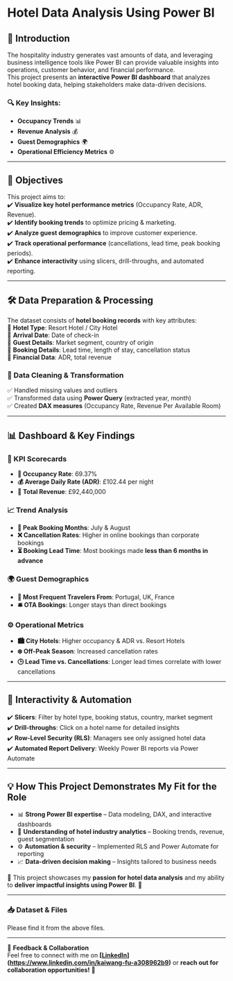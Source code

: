 
# Hotel Data Analysis Using Power BI

## 📌 Introduction
The hospitality industry generates vast amounts of data, and leveraging business intelligence tools like Power BI can provide valuable insights into operations, customer behavior, and financial performance.  
This project presents an **interactive Power BI dashboard** that analyzes hotel booking data, helping stakeholders make data-driven decisions.  

### 🔍 Key Insights:
- **Occupancy Trends** 📊  
- **Revenue Analysis** 💰  
- **Guest Demographics** 🌍  
- **Operational Efficiency Metrics** ⚙️  

---

## 🎯 Objectives
This project aims to:  
✔️ **Visualize key hotel performance metrics** (Occupancy Rate, ADR, Revenue).  
✔️ **Identify booking trends** to optimize pricing & marketing.  
✔️ **Analyze guest demographics** to improve customer experience.  
✔️ **Track operational performance** (cancellations, lead time, peak booking periods).  
✔️ **Enhance interactivity** using slicers, drill-throughs, and automated reporting.  

---

## 🛠️ Data Preparation & Processing  
The dataset consists of **hotel booking records** with key attributes:  
🔹 **Hotel Type**: Resort Hotel / City Hotel  
🔹 **Arrival Date**: Date of check-in  
🔹 **Guest Details**: Market segment, country of origin  
🔹 **Booking Details**: Lead time, length of stay, cancellation status  
🔹 **Financial Data**: ADR, total revenue  

### 🔄 Data Cleaning & Transformation  
✅ Handled missing values and outliers  
✅ Transformed data using **Power Query** (extracted year, month)  
✅ Created **DAX measures** (Occupancy Rate, Revenue Per Available Room)  

---

## 📊 Dashboard & Key Findings

### 🔹 KPI Scorecards  
- **📌 Occupancy Rate**: 69.37%  
- **💰 Average Daily Rate (ADR)**: £102.44 per night  
- **🏨 Total Revenue**: £92,440,000  

### 📈 Trend Analysis  
- **📅 Peak Booking Months**: July & August  
- **❌ Cancellation Rates**: Higher in online bookings than corporate bookings  
- **⏳ Booking Lead Time**: Most bookings made **less than 6 months in advance**  

### 🌍 Guest Demographics  
- **📍 Most Frequent Travelers From**: Portugal, UK, France  
- **🛎️ OTA Bookings**: Longer stays than direct bookings  

### ⚙️ Operational Metrics  
- **🏙️ City Hotels**: Higher occupancy & ADR vs. Resort Hotels  
- **❄️ Off-Peak Season**: Increased cancellation rates  
- **🕒 Lead Time vs. Cancellations**: Longer lead times correlate with lower cancellations  

---

## 🚀 Interactivity & Automation  

✔️ **Slicers**: Filter by hotel type, booking status, country, market segment  
✔️ **Drill-throughs**: Click on a hotel name for detailed insights  
✔️ **Row-Level Security (RLS)**: Managers see only assigned hotel data  
✔️ **Automated Report Delivery**: Weekly Power BI reports via Power Automate  

---

## 💡 How This Project Demonstrates My Fit for the Role  
- 📊 **Strong Power BI expertise** – Data modeling, DAX, and interactive dashboards  
- 🏨 **Understanding of hotel industry analytics** – Booking trends, revenue, guest segmentation  
- ⚙️ **Automation & security** – Implemented RLS and Power Automate for reporting  
- 📈 **Data-driven decision making** – Insights tailored to business needs  

📌 This project showcases my **passion for hotel data analysis** and my ability to **deliver impactful insights using Power BI**. 🚀  

---

### 📥 Dataset & Files  
Please find it from the above files.

---

💬 **Feedback & Collaboration**  
Feel free to connect with me on **[[LinkedIn](#)](https://www.linkedin.com/in/kaiwang-fu-a308962b9)** or **reach out for collaboration opportunities!** 🚀  

